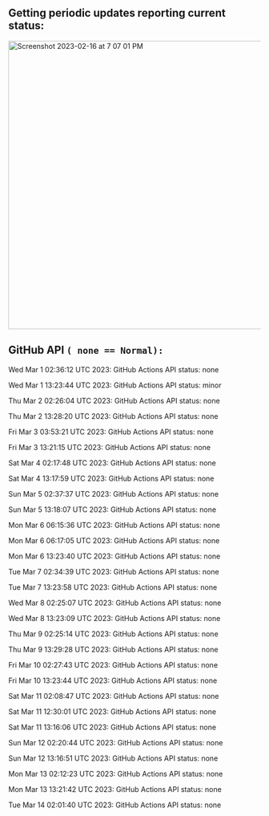 
## Getting periodic updates reporting current status:
<img width="575" alt="Screenshot 2023-02-16 at 7 07 01 PM" src="https://user-images.githubusercontent.com/31228460/219539578-f880fea9-7a9d-4f7d-a7e2-5ce3d90ab466.png">

## GitHub API `( none == Normal):`

Wed Mar  1 02:36:12 UTC 2023: GitHub Actions API status: none

Wed Mar  1 13:23:44 UTC 2023: GitHub Actions API status: minor

Thu Mar  2 02:26:04 UTC 2023: GitHub Actions API status: none

Thu Mar  2 13:28:20 UTC 2023: GitHub Actions API status: none

Fri Mar  3 03:53:21 UTC 2023: GitHub Actions API status: none

Fri Mar  3 13:21:15 UTC 2023: GitHub Actions API status: none

Sat Mar  4 02:17:48 UTC 2023: GitHub Actions API status: none

Sat Mar  4 13:17:59 UTC 2023: GitHub Actions API status: none

Sun Mar  5 02:37:37 UTC 2023: GitHub Actions API status: none

Sun Mar  5 13:18:07 UTC 2023: GitHub Actions API status: none

Mon Mar  6 06:15:36 UTC 2023: GitHub Actions API status: none

Mon Mar  6 06:17:05 UTC 2023: GitHub Actions API status: none

Mon Mar  6 13:23:40 UTC 2023: GitHub Actions API status: none

Tue Mar  7 02:34:39 UTC 2023: GitHub Actions API status: none

Tue Mar  7 13:23:58 UTC 2023: GitHub Actions API status: none

Wed Mar  8 02:25:07 UTC 2023: GitHub Actions API status: none

Wed Mar  8 13:23:09 UTC 2023: GitHub Actions API status: none

Thu Mar  9 02:25:14 UTC 2023: GitHub Actions API status: none

Thu Mar  9 13:29:28 UTC 2023: GitHub Actions API status: none

Fri Mar 10 02:27:43 UTC 2023: GitHub Actions API status: none

Fri Mar 10 13:23:44 UTC 2023: GitHub Actions API status: none

Sat Mar 11 02:08:47 UTC 2023: GitHub Actions API status: none

Sat Mar 11 12:30:01 UTC 2023: GitHub Actions API status: none

Sat Mar 11 13:16:06 UTC 2023: GitHub Actions API status: none

Sun Mar 12 02:20:44 UTC 2023: GitHub Actions API status: none

Sun Mar 12 13:16:51 UTC 2023: GitHub Actions API status: none

Mon Mar 13 02:12:23 UTC 2023: GitHub Actions API status: none

Mon Mar 13 13:21:42 UTC 2023: GitHub Actions API status: none

Tue Mar 14 02:01:40 UTC 2023: GitHub Actions API status: none
